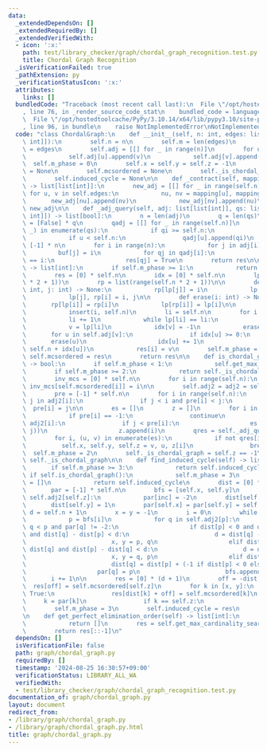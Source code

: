```yaml
---
data:
  _extendedDependsOn: []
  _extendedRequiredBy: []
  _extendedVerifiedWith:
  - icon: ':x:'
    path: test/library_checker/graph/chordal_graph_recognition.test.py
    title: Chordal Graph Recognition
  _isVerificationFailed: true
  _pathExtension: py
  _verificationStatusIcon: ':x:'
  attributes:
    links: []
  bundledCode: "Traceback (most recent call last):\n  File \"/opt/hostedtoolcache/PyPy/3.10.14/x64/lib/pypy3.10/site-packages/onlinejudge_verify/documentation/build.py\"\
    , line 76, in _render_source_code_stat\n    bundled_code = language.bundle(\n\
    \  File \"/opt/hostedtoolcache/PyPy/3.10.14/x64/lib/pypy3.10/site-packages/onlinejudge_verify/languages/python.py\"\
    , line 96, in bundle\n    raise NotImplementedError\nNotImplementedError\n"
  code: "class ChordalGraph:\n    def __init__(self, n: int, edges: list[tuple[int,\
    \ int]]):\n        self.n = n\n        self.m = len(edges)\n        self.edges\
    \ = edges\n        self.adj = [[] for _ in range(n)]\n        for u, v in edges:\n\
    \            self.adj[u].append(v)\n            self.adj[v].append(u)\n      \
    \  self.m_phase = 0\n        self.x = self.y = self.z = -1\n        self.adj2\
    \ = None\n        self.mcsordered = None\n        self._is_chordal_graph = None\n\
    \        self.induced_cycle = None\n\n    def _contract(self, mapping: list[int])\
    \ -> list[list[int]]:\n        new_adj = [[] for _ in range(self.n)]\n       \
    \ for u, v in self.edges:\n            nu, nv = mapping[u], mapping[v]\n     \
    \       new_adj[nu].append(nv)\n            new_adj[nv].append(nu)\n        return\
    \ new_adj\n\n    def _adj_query(self, adj: list[list[int]], qs: list[tuple[int,\
    \ int]]) -> list[bool]:\n        n = len(adj)\n        q = len(qs)\n        res\
    \ = [False] * q\n        qadj = [[] for _ in range(self.n)]\n        for qi, (u,\
    \ _) in enumerate(qs):\n            if qi >= self.n:\n                break\n\
    \            if u < self.n:\n                qadj[u].append(qi)\n        buf =\
    \ [-1] * n\n        for i in range(n):\n            for j in adj[i]:\n       \
    \         buf[j] = i\n            for qj in qadj[i]:\n                if buf[qs[qj][1]]\
    \ == i:\n                    res[qj] = True\n        return res\n\n    def get_max_cardinality_search_order(self)\
    \ -> list[int]:\n        if self.m_phase >= 1:\n            return self.mcsordered\n\
    \        res = [0] * self.n\n        idx = [0] * self.n\n        lp = list(range(self.n\
    \ * 2 + 1))\n        rp = list(range(self.n * 2 + 1))\n\n        def insert(i:\
    \ int, j: int) -> None:\n            rp[lp[j]] = i\n            lp[i] = lp[j]\n\
    \            lp[j], rp[i] = i, j\n\n        def erase(i: int) -> None:\n     \
    \       rp[lp[i]] = rp[i]\n            lp[rp[i]] = lp[i]\n\n        for i in range(self.n):\n\
    \            insert(i, self.n)\n        li = self.n\n        for i in range(self.n):\n\
    \            li += 1\n            while lp[li] == li:\n                li -= 1\n\
    \            v = lp[li]\n            idx[v] = -1\n            erase(v)\n     \
    \       for u in self.adj[v]:\n                if idx[u] >= 0:\n             \
    \       erase(u)\n                    idx[u] += 1\n                    insert(u,\
    \ self.n + idx[u])\n            res[i] = v\n        self.m_phase = 1\n       \
    \ self.mcsordered = res\n        return res\n\n    def is_chordal_graph(self)\
    \ -> bool:\n        if self.m_phase < 1:\n            self.get_max_cardinality_search_order()\n\
    \        if self.m_phase >= 2:\n            return self._is_chordal_graph\n\n\
    \        inv_mcs = [0] * self.n\n        for i in range(self.n):\n           \
    \ inv_mcs[self.mcsordered[i]] = i\n\n        self.adj2 = adj2 = self._contract(inv_mcs)\n\
    \        pre = [-1] * self.n\n        for i in range(self.n):\n            for\
    \ j in adj2[i]:\n                if j < i and pre[i] < j:\n                  \
    \  pre[i] = j\n\n        es = []\n        z = []\n        for i in range(self.n):\n\
    \            if pre[i] == -1:\n                continue\n            for j in\
    \ adj2[i]:\n                if j < pre[i]:\n                    es.append((pre[i],\
    \ j))\n                    z.append(i)\n        qres = self._adj_query(adj2, es)\n\
    \        for i, (u, v) in enumerate(es):\n            if not qres[i]:\n      \
    \          self.x, self.y, self.z = v, u, z[i]\n                break\n      \
    \  self.m_phase = 2\n        self._is_chordal_graph = self.z == -1\n        return\
    \ self._is_chordal_graph\n\n    def find_induced_cycle(self) -> list[int]:\n \
    \       if self.m_phase >= 3:\n            return self.induced_cycle\n       \
    \ if self.is_chordal_graph():\n            self.m_phase = 3\n            self.induced_cycle\
    \ = []\n            return self.induced_cycle\n        dist = [0] * self.n\n \
    \       par = [-1] * self.n\n        bfs = [self.x, self.y]\n        for inc in\
    \ self.adj2[self.z]:\n            par[inc] = -2\n        dist[self.x] = -1\n \
    \       dist[self.y] = 1\n        par[self.x] = par[self.y] = self.z\n       \
    \ d = self.n + 1\n        x = y = -1\n        i = 0\n        while i < len(bfs):\n\
    \            p = bfs[i]\n            for q in self.adj2[p]:\n                if\
    \ q < p and par[q] != -2:\n                    if dist[p] < 0 and dist[q] > 0\
    \ and dist[q] - dist[p] < d:\n                        d = dist[q] - dist[p]\n\
    \                        x, y = p, q\n                    elif dist[p] > 0 and\
    \ dist[q] and dist[p] - dist[q] < d:\n                        d = dist[p] - dist[q]\n\
    \                        x, y = q, p\n                    elif dist[q] == 0:\n\
    \                        dist[q] = dist[p] + (-1 if dist[p] < 0 else 1)\n    \
    \                    par[q] = p\n                        bfs.append(q)\n     \
    \       i += 1\n\n        res = [0] * (d + 1)\n        off = -dist[x]\n      \
    \  res[off] = self.mcsordered[self.z]\n        for k in [x, y]:\n            while\
    \ True:\n                res[dist[k] + off] = self.mcsordered[k]\n           \
    \     k = par[k]\n                if k == self.z:\n                    break\n\
    \        self.m_phase = 3\n        self.induced_cycle = res\n        return self.induced_cycle\n\
    \n    def get_perfect_elimination_order(self) -> list[int]:\n        if not self.is_chordal_graph():\n\
    \            return []\n        res = self.get_max_cardinality_search_order()\n\
    \        return res[::-1]\n"
  dependsOn: []
  isVerificationFile: false
  path: graph/chordal_graph.py
  requiredBy: []
  timestamp: '2024-08-25 16:30:57+09:00'
  verificationStatus: LIBRARY_ALL_WA
  verifiedWith:
  - test/library_checker/graph/chordal_graph_recognition.test.py
documentation_of: graph/chordal_graph.py
layout: document
redirect_from:
- /library/graph/chordal_graph.py
- /library/graph/chordal_graph.py.html
title: graph/chordal_graph.py
---
```

